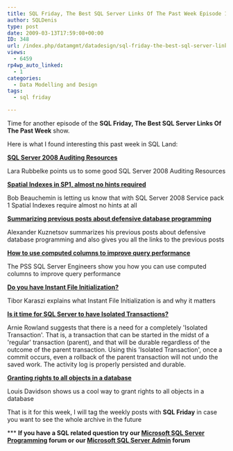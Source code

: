 ```yaml
---
title: SQL Friday, The Best SQL Server Links Of The Past Week Episode 14
author: SQLDenis
type: post
date: 2009-03-13T17:59:08+00:00
ID: 348
url: /index.php/datamgmt/datadesign/sql-friday-the-best-sql-server-links-of-15/
views:
  - 6459
rp4wp_auto_linked:
  - 1
categories:
  - Data Modelling and Design
tags:
  - sql friday

---
```

Time for another episode of the **SQL Friday, The Best SQL Server Links Of The Past Week** show.
  
Here is what I found interesting this past week in SQL Land:

**[SQL Server 2008 Auditing Resources][1]**
  
Lara Rubbelke points us to some good SQL Server 2008 Auditing Resources

**[Spatial Indexes in SP1, almost no hints required][2]**
  
Bob Beauchemin is letting us know that with SQL Server 2008 Service pack 1 Spatial Indexes require almost no hints at all

**[Summarizing previous posts about defensive database programming][3]**
  
Alexander Kuznetsov summarizes his previous posts about defensive database programming and also gives you all the links to the previous posts

**[How to use computed columns to improve query performance][4]**
  
The PSS SQL Server Engineers show you how you can use computed columns to improve query performance

**[Do you have Instant File Initialization?][5]**
  
Tibor Karaszi explains what Instant File Initialization is and why it matters

**[Is it time for SQL Server to have Isolated Transactions?][6]**
  
Arnie Rowland suggests that there is a need for a completely 'Isolated Transaction'. That is, a transaction that can be started in the midst of a 'regular' transaction (parent), and that will be durable regardless of the outcome of the parent transaction. Using this 'Isolated Transaction', once a commit occurs, even a rollback of the parent transaction will not undo the saved work. The activity log is properly persisted and durable.

**[Granting rights to all objects in a database][7]**
  
Louis Davidson shows us a cool way to grant rights to all objects in a database



That is it for this week, I will tag the weekly posts with **SQL Friday** in case you want to see the whole archive in the future

\*** **If you have a SQL related question try our [Microsoft SQL Server Programming][8] forum or our [Microsoft SQL Server Admin][9] forum**<ins></ins>

 [1]: http://sqlblog.com/blogs/lara_rubbelke/archive/2009/03/07/sql-server-2008-auditing-resources.aspx
 [2]: http://www.sqlskills.com/BLOGS/BOBB/post.aspx?id=27658d6b-b6dc-47d4-8fcb-9540e7b94f0c
 [3]: http://sqlblog.com/blogs/alexander_kuznetsov/archive/2009/03/08/summarizing-previous-posts-about-defensive-database-programming.aspx
 [4]: http://blogs.msdn.com/psssql/archive/2009/03/09/how-to-use-computed-columns-to-improve-query-performance.aspx
 [5]: http://sqlblog.com/blogs/tibor_karaszi/archive/2009/03/09/do-you-have-instant-file-initialization.aspx
 [6]: http://sqlblog.com/blogs/arnie_rowland/archive/2009/03/09/is-it-time-for-sql-server-to-have-isolated-transactions.aspx
 [7]: http://sqlblog.com/blogs/louis_davidson/archive/2009/03/13/granting-rights-to-all-objects-in-a-database.aspx
 [8]: http://forum.ltd.local/viewforum.php?f=17
 [9]: http://forum.ltd.local/viewforum.php?f=22